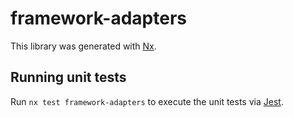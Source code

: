 # framework-adapters

This library was generated with [Nx](https://nx.dev).

## Running unit tests

Run `nx test framework-adapters` to execute the unit tests via [Jest](https://jestjs.io).
